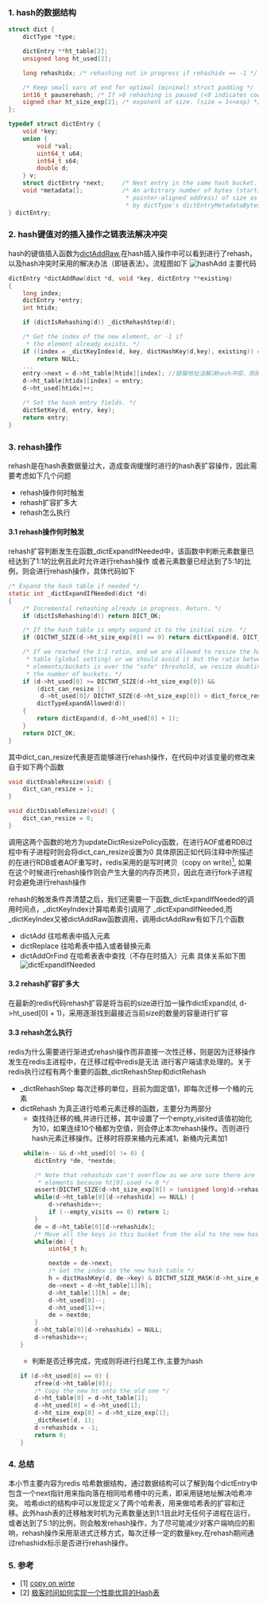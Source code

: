 ### 1. hash的数据结构
```C
struct dict {
    dictType *type;

    dictEntry **ht_table[2];
    unsigned long ht_used[2];

    long rehashidx; /* rehashing not in progress if rehashidx == -1 */

    /* Keep small vars at end for optimal (minimal) struct padding */
    int16_t pauserehash; /* If >0 rehashing is paused (<0 indicates coding error) */
    signed char ht_size_exp[2]; /* exponent of size. (size = 1<<exp) */
};

typedef struct dictEntry {
    void *key;
    union {
        void *val;
        uint64_t u64;
        int64_t s64;
        double d;
    } v;
    struct dictEntry *next;     /* Next entry in the same hash bucket. */
    void *metadata[];           /* An arbitrary number of bytes (starting at a
                                 * pointer-aligned address) of size as returned
                                 * by dictType's dictEntryMetadataBytes(). */
} dictEntry;
```
### 2. hash键值对的插入操作之链表法解决冲突
hash的键值插入函数为[dictAddRaw](https://github.com/redis/redis/blob/unstable/src/dict.c),在hash插入操作中可以看到进行了rehash，以及hash冲突时采用的解决办法（即链表法）。流程图如下
![hashAdd](/redis/img/hashAdd.jpeg)
主要代码
```C
dictEntry *dictAddRaw(dict *d, void *key, dictEntry **existing)
{
    long index;
    dictEntry *entry;
    int htidx;

    if (dictIsRehashing(d)) _dictRehashStep(d);

    /* Get the index of the new element, or -1 if
     * the element already exists. */
    if ((index = _dictKeyIndex(d, key, dictHashKey(d,key), existing)) == -1)
        return NULL;
    ...
    entry->next = d->ht_table[htidx][index]; //链接地址法解决hash冲突，刚刚插入的被放在链表头
    d->ht_table[htidx][index] = entry;
    d->ht_used[htidx]++;

    /* Set the hash entry fields. */
    dictSetKey(d, entry, key);
    return entry;
}
```
### 3. rehash操作
rehash是在hash表数据量过大，造成查询缓慢时进行的hash表扩容操作，因此需要考虑如下几个问题
- rehash操作何时触发
- rehash扩容扩多大
- rehash怎么执行

#### 3.1 rehash操作何时触发
rehash扩容判断发生在函数_dictExpandIfNeeded中，该函数中判断元素数量已经达到了1:1的比例且此时允许进行rehash操作
或者元素数量已经达到了5:1的比例，则会进行rehash操作，具体代码如下
```C 
/* Expand the hash table if needed */
static int _dictExpandIfNeeded(dict *d)
{
    /* Incremental rehashing already in progress. Return. */
    if (dictIsRehashing(d)) return DICT_OK;

    /* If the hash table is empty expand it to the initial size. */
    if (DICTHT_SIZE(d->ht_size_exp[0]) == 0) return dictExpand(d, DICT_HT_INITIAL_SIZE);

    /* If we reached the 1:1 ratio, and we are allowed to resize the hash
     * table (global setting) or we should avoid it but the ratio between
     * elements/buckets is over the "safe" threshold, we resize doubling
     * the number of buckets. */
    if (d->ht_used[0] >= DICTHT_SIZE(d->ht_size_exp[0]) &&
        (dict_can_resize ||
         d->ht_used[0]/ DICTHT_SIZE(d->ht_size_exp[0]) > dict_force_resize_ratio) &&
        dictTypeExpandAllowed(d))
    {
        return dictExpand(d, d->ht_used[0] + 1);
    }
    return DICT_OK;
}
```
其中dict_can_resize代表是否能够进行rehash操作，在代码中对该变量的修改来自于如下两个函数
```C
void dictEnableResize(void) {
    dict_can_resize = 1;
}

void dictDisableResize(void) {
    dict_can_resize = 0;
}
```
调用这两个函数的地方为updateDictResizePolicy函数，在进行AOF或者RDB过程中有子进程时则会将dict_can_resize设置为0
具体原因正如代码注释中所描述的在进行RDB或者AOF重写时，redis采用的是写时拷贝（copy on write)[<sup>1</sup>](#refer-anchor-1), 如果在这个时候进行rehash操作则会产生大量的内存页拷贝，因此在进行fork子进程时会避免进行rehash操作

rehash的触发条件弄清楚之后，我们还需要一下函数_dictExpandIfNeeded的调用时间点，_dictKeyIndex计算哈希索引调用了
_dictExpandIfNeeded,而_dictKeyIndex又被dictAddRaw函数调用，调用dictAddRaw有如下几个函数
- dictAdd 往哈希表中插入元素
- dictReplace 往哈希表中插入或者替换元素
- dictAddOrFind 在哈希表表中查找（不存在时插入）元素
具体关系如下图
![dictExpandIfNeeded](/redis/img/dictExpandIfNeed.jpeg)
#### 3.2 rehash扩容扩多大
在最新的redis代码rehash扩容是将当前的size进行加一操作dictExpand(d, d->ht_used[0] + 1)，采用逐渐找到最接近当前size的数量的容量进行扩容
#### 3.3 rehash怎么执行
redis为什么需要进行渐进式rehash操作而非直接一次性迁移，则是因为迁移操作发生在redis主进程中，在迁移过程中redis是无法
进行客户端请求处理的。关于redis执行过程有两个重要的函数_dictRehashStep和dictRehash
- _dictRehashStep 每次迁移的单位，目前为固定值1，即每次迁移一个桶的元素
- dictRehash 为真正进行哈希元素迁移的函数，主要分为两部分
    - 查找待迁移的桶,并进行迁移，其中设置了一个empty_visited该值初始化为10，如果连续10个桶都为空值，则会停止本次rehash操作。否则进行hash元素迁移操作。迁移时将原来桶内元素减1，新桶内元素加1
    ```C
     while(n-- && d->ht_used[0] != 0) {
        dictEntry *de, *nextde;

        /* Note that rehashidx can't overflow as we are sure there are more
         * elements because ht[0].used != 0 */
        assert(DICTHT_SIZE(d->ht_size_exp[0]) > (unsigned long)d->rehashidx);
        while(d->ht_table[0][d->rehashidx] == NULL) {
            d->rehashidx++;
            if (--empty_visits == 0) return 1;
        }
        de = d->ht_table[0][d->rehashidx];
        /* Move all the keys in this bucket from the old to the new hash HT */
        while(de) {
            uint64_t h;

            nextde = de->next;
            /* Get the index in the new hash table */
            h = dictHashKey(d, de->key) & DICTHT_SIZE_MASK(d->ht_size_exp[1]);
            de->next = d->ht_table[1][h];
            d->ht_table[1][h] = de;
            d->ht_used[0]--;
            d->ht_used[1]++;
            de = nextde;
        }
        d->ht_table[0][d->rehashidx] = NULL;
        d->rehashidx++;
    }
    ```
    - 判断是否迁移完成，完成则将进行扫尾工作,主要为hash
    ```C
    if (d->ht_used[0] == 0) {
        zfree(d->ht_table[0]);
        /* Copy the new ht onto the old one */
        d->ht_table[0] = d->ht_table[1];
        d->ht_used[0] = d->ht_used[1];
        d->ht_size_exp[0] = d->ht_size_exp[1];
        _dictReset(d, 1);
        d->rehashidx = -1;
        return 0;
    }
    ```
### 4. 总结
本小节主要内容为redis 哈希数据结构，通过数据结构可以了解到每个dictEntry中包含一个next指针用来指向落在相同哈希槽中的元素，即采用链地址解决哈希冲突。 哈希dict的结构中可以发现定义了两个哈希表，用来做哈希表的扩容和迁移。此外hash表的迁移触发时机为元素数量达到1:1且此时无任何子进程在运行，或者达到了5:1的比例，则会触发rehash操作，为了尽可能减少对客户端响应的影响，rehash操作采用渐进式迁移方式，每次迁移一定的数量key,在rehash期间通过rehashidx标示是否进行rehash操作。
### 5. 参考
<div id="refer-anchor-1"></div>

- [1] [copy on wirte](https://stackoverflow.com/questions/628938/what-is-copy-on-write)
- [2] [极客时间如何实现一个性能优异的Hash表](https://time.geekbang.org/column/article/400379)
